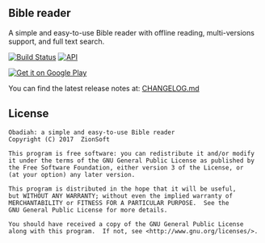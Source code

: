 Bible reader
------------

A simple and easy-to-use Bible reader with offline reading, multi-versions support, and full text search.

[![Build Status](https://api.travis-ci.org/ZionSoft/Obadiah.svg?branch=master)](https://travis-ci.org/ZionSoft/Obadiah) [![API](https://img.shields.io/badge/API-15%2B-green.svg?style=flat)](https://developer.android.com/about/versions/android-4.0.3.html)

[![Get it on Google Play](https://developer.android.com/images/brand/en_generic_rgb_wo_45.png)](https://play.google.com/store/apps/details?id=net.zionsoft.obadiah)

You can find the latest release notes at: [CHANGELOG.md](CHANGELOG.md)

License
-------
    Obadiah: a simple and easy-to-use Bible reader
    Copyright (C) 2017  ZionSoft

    This program is free software: you can redistribute it and/or modify
    it under the terms of the GNU General Public License as published by
    the Free Software Foundation, either version 3 of the License, or
    (at your option) any later version.

    This program is distributed in the hope that it will be useful,
    but WITHOUT ANY WARRANTY; without even the implied warranty of
    MERCHANTABILITY or FITNESS FOR A PARTICULAR PURPOSE.  See the
    GNU General Public License for more details.

    You should have received a copy of the GNU General Public License
    along with this program.  If not, see <http://www.gnu.org/licenses/>.
